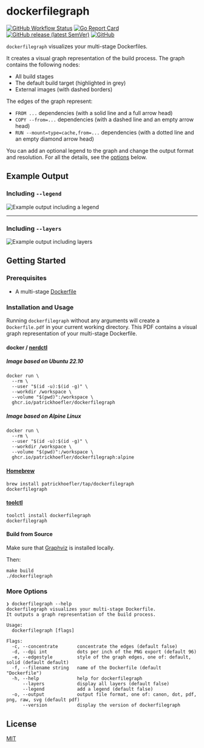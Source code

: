 # dockerfilegraph

[![GitHub Workflow Status](https://img.shields.io/github/actions/workflow/status/patrickhoefler/dockerfilegraph/ci.yml?branch=main)](https://github.com/patrickhoefler/dockerfilegraph/actions/workflows/ci.yml?query=branch%3Amain)
[![Go Report Card](https://goreportcard.com/badge/github.com/patrickhoefler/dockerfilegraph)](https://goreportcard.com/report/github.com/patrickhoefler/dockerfilegraph)
[![GitHub release (latest SemVer)](https://img.shields.io/github/v/release/patrickhoefler/dockerfilegraph)](https://github.com/patrickhoefler/dockerfilegraph/releases/latest)
[![GitHub](https://img.shields.io/github/license/patrickhoefler/dockerfilegraph)](https://github.com/patrickhoefler/dockerfilegraph/blob/main/LICENSE)

`dockerfilegraph` visualizes your multi-stage Dockerfiles.

It creates a visual graph representation of the build process.
The graph contains the following nodes:

- All build stages
- The default build target (highlighted in grey)
- External images (with dashed borders)

The edges of the graph represent:

- `FROM ...` dependencies
  (with a solid line and a full arrow head)
- `COPY --from=...` dependencies
  (with a dashed line and an empty arrow head)
- `RUN --mount=type=cache,from=...` dependencies
  (with a dotted line and an empty diamond arrow head)

You can add an optional legend to the graph and change the output format and resolution.
For all the details, see the [options](#more-options) below.

## Example Output

### Including `--legend`

![Example output including a legend](https://user-images.githubusercontent.com/547220/215192032-e5553646-2095-4884-826d-64034e613395.png)

---

### Including `--layers`

![Example output including layers](https://user-images.githubusercontent.com/547220/215192059-ae3bf14f-432d-4fa0-b7d9-382e5777e862.png)

## Getting Started

### Prerequisites

- A multi-stage [Dockerfile](https://docs.docker.com/engine/reference/builder/)

### Installation and Usage

Running `dockerfilegraph` without any arguments will create a `Dockerfile.pdf` in your current working directory.
This PDF contains a visual graph representation of your multi-stage Dockerfile.

#### docker / [nerdctl](https://github.com/containerd/nerdctl)

##### Image based on Ubuntu 22.10

```shell
docker run \
  --rm \
  --user "$(id -u):$(id -g)" \
  --workdir /workspace \
  --volume "$(pwd)":/workspace \
  ghcr.io/patrickhoefler/dockerfilegraph
```

##### Image based on Alpine Linux

```shell
docker run \
  --rm \
  --user "$(id -u):$(id -g)" \
  --workdir /workspace \
  --volume "$(pwd)":/workspace \
  ghcr.io/patrickhoefler/dockerfilegraph:alpine
```

#### [Homebrew](https://brew.sh/)

```text
brew install patrickhoefler/tap/dockerfilegraph
dockerfilegraph
```

#### [toolctl](https://toolctl.io/)

```text
toolctl install dockerfilegraph
dockerfilegraph
```

#### Build from Source

Make sure that [Graphviz](https://graphviz.org/) is installed locally.

Then:

```text
make build
./dockerfilegraph
```

### More Options

```text
❯ dockerfilegraph --help
dockerfilegraph visualizes your multi-stage Dockerfile.
It outputs a graph representation of the build process.

Usage:
  dockerfilegraph [flags]

Flags:
  -c, --concentrate       concentrate the edges (default false)
  -d, --dpi int           dots per inch of the PNG export (default 96)
  -e, --edgestyle         style of the graph edges, one of: default, solid (default default)
  -f, --filename string   name of the Dockerfile (default "Dockerfile")
  -h, --help              help for dockerfilegraph
      --layers            display all layers (default false)
      --legend            add a legend (default false)
  -o, --output            output file format, one of: canon, dot, pdf, png, raw, svg (default pdf)
      --version           display the version of dockerfilegraph
```

## License

[MIT](https://github.com/patrickhoefler/dockerfilegraph/blob/main/LICENSE)
